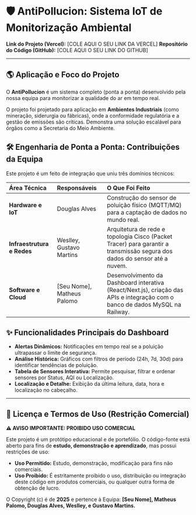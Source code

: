 # 🛡️ AntiPollucion: Sistema IoT de Monitorização Ambiental

**Link do Projeto (Vercel):** [COLE AQUI O SEU LINK DA VERCEL]
**Repositório do Código (GitHub):** [COLE AQUI O SEU LINK DO GITHUB]

---

## 🌎 Aplicação e Foco do Projeto

O **AntiPollucion** é um sistema completo (ponta a ponta) desenvolvido pela nossa equipa para monitorizar a qualidade do ar em tempo real.

O projeto foi projetado para aplicação em **Ambientes Industriais** (como mineração, siderurgia ou fábricas), onde a conformidade regulatória e a gestão de emissões são críticas. Demonstra uma solução escalável para órgãos como a Secretaria do Meio Ambiente.

## 🛠️ Engenharia de Ponta a Ponta: Contribuições da Equipa

Este projeto é um feito de integração que uniu três domínios técnicos:

| Área Técnica | Responsáveis | O Que Foi Feito |
| :--- | :--- | :--- |
| **Hardware e IoT** | Douglas Alves | Construção do sensor de poluição físico (MQTT/MQ) para a captação de dados no mundo real. |
| **Infraestrutura e Redes** | Weslley, Gustavo Martins | Arquitetura de rede e topologia Cisco (Packet Tracer) para garantir a transmissão segura dos dados do sensor até a nuvem. |
| **Software e Cloud** | [Seu Nome], Matheus Palomo | Desenvolvimento da Dashboard interativa (React/Next.js), criação das APIs e integração com o banco de dados MySQL na Railway. |

## ✨ Funcionalidades Principais do Dashboard

* **Alertas Dinâmicos:** Notificações em tempo real se a poluição ultrapassar o limite de segurança.
* **Análise Histórica:** Gráficos com filtros de período (24h, 7d, 30d) para identificar tendências de poluição.
* **Tabela de Sensores Interativa:** Permite pesquisar, filtrar e ordenar sensores por Status, AQI ou Localização.
* **Localização e Detalhe:** Exibição da última leitura, data, hora e localização no cabeçalho.

---

## 🛑 Licença e Termos de Uso (Restrição Comercial)

**⚠️ AVISO IMPORTANTE: PROIBIDO USO COMERCIAL**

Este projeto é um protótipo educacional e de portefólio. O código-fonte está aberto para fins de **estudo, demonstração e aprendizado**, mas possui restrições de uso:

* **Uso Permitido:** Estudo, demonstração, modificação para fins não comerciais.
* **Uso Proibido:** É estritamente proibido o uso, distribuição ou integração deste código em produtos comerciais, ou qualquer outra forma de obtenção de lucro.

O Copyright (c) é de **2025** e pertence à Equipa: **[Seu Nome], Matheus Palomo, Douglas Alves, Weslley, e Gustavo Martins.**
